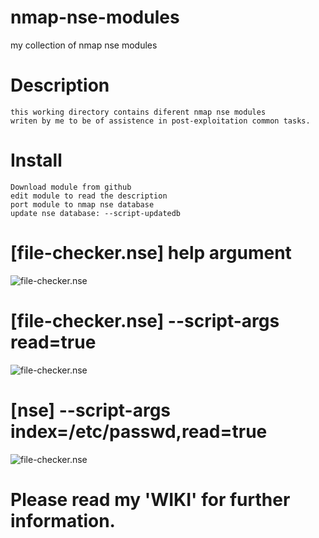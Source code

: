 # nmap-nse-modules
my collection of nmap nse modules

# Description
    this working directory contains diferent nmap nse modules
    writen by me to be of assistence in post-exploitation common tasks.

# Install
    Download module from github
    edit module to read the description
    port module to nmap nse database
    update nse database: --script-updatedb


# [file-checker.nse] help argument
![file-checker.nse](https://dl.dropboxusercontent.com/u/21426454/nse1.png)

# [file-checker.nse] --script-args read=true
![file-checker.nse](https://dl.dropboxusercontent.com/u/21426454/nse2.png)

# [nse] --script-args index=/etc/passwd,read=true
![file-checker.nse](https://dl.dropboxusercontent.com/u/21426454/nse3.png)


# Please read my 'WIKI' for further information.
